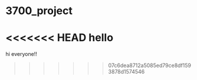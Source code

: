 # 3700_project

<<<<<<< HEAD
hello
=======
hi everyone!!
>>>>>>> 07c6dea8712a5085ed79ce8df1593878d1574546
